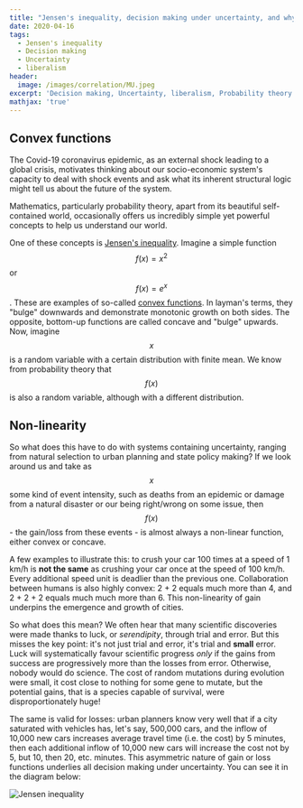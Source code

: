 ```yaml
---
title: "Jensen's inequality, decision making under uncertainty, and why economic liberalism inevitably leads to planned economy"
date: 2020-04-16
tags:
  - Jensen's inequality
  - Decision making
  - Uncertainty
  - liberalism
header:
  image: /images/correlation/MU.jpeg
excerpt: 'Decision making, Uncertainty, liberalism, Probability theory'
mathjax: 'true'
---
```


## Convex functions

The Covid-19 coronavirus epidemic, as an external shock leading to a global crisis, motivates thinking about our socio-economic system's capacity to deal with shock events and ask what its inherent structural logic might tell us about the future of the system.

Mathematics, particularly probability theory, apart from its beautiful self-contained world, occasionally offers us incredibly simple yet powerful concepts to help us understand our world.

One of these concepts is [Jensen's inequality](https://en.wikipedia.org/wiki/Jensen%27s_inequality). Imagine a simple function $$f(x) = x^2$$ or $$f(x) = e^x$$. These are examples of so-called [convex functions](https://en.wikipedia.org/wiki/Convex_function). In layman's terms, they "bulge" downwards and demonstrate monotonic growth on both sides. The opposite, bottom-up functions are called concave and "bulge" upwards. Now, imagine $$x$$ is a random variable with a certain distribution with finite mean. We know from probability theory that $$f(x)$$ is also a random variable, although with a different distribution.

## Non-linearity

So what does this have to do with systems containing uncertainty, ranging from natural selection to urban planning and state policy making? If we look around us and take as $$x$$ some kind of event intensity, such as deaths from an epidemic or damage from a natural disaster or our being right/wrong on some issue, then $$f(x)$$ - the gain/loss from these events - is almost always a non-linear function, either convex or concave.  

A few examples to illustrate this: to crush your car 100 times at a speed of 1 km/h is **not the same** as crushing your car once at the speed of 100 km/h. Every additional speed unit is deadlier than the previous one. Collaboration between humans is also highly convex: 2 + 2 equals much more than 4, and 2 + 2 + 2 equals much much more than 6. This non-linearity of gain underpins the emergence and growth of cities.

So what does this mean? We often hear that many scientific discoveries were made thanks to luck, or _serendipity_, through trial and error. But this misses the key point: it's not just trial and error, it's trial and **small** error. Luck will systematically favour scientific progress _only_ if the gains from success are progressively more than the losses from error. Otherwise, nobody would do science. The cost of random mutations during evolution were small, it cost close to nothing for some gene to mutate, but the potential gains, that is a species capable of survival, were disproportionately huge!

The same is valid for losses: urban planners know very well that if a city saturated with vehicles has, let's say, 500,000 cars, and the inflow of 10,000 new cars increases average travel time (i.e. the cost) by 5 minutes, then each additional inflow of 10,000 new cars will increase the cost not by 5, but 10, then 20, etc. minutes. This asymmetric nature of gain or loss functions underlies all decision making under uncertainty. You can see it in the diagram below:

<img src="{{ site.url }}{{ site.baseurl }}/images/jensen/jensen_eng.jpg" alt="Jensen inequality">

